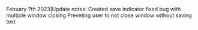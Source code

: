 Febuary 7th 2023|Update notes:
  Created save indicator
  fixed bug with multiple window closing
  Preveting user to not close window without saving text

